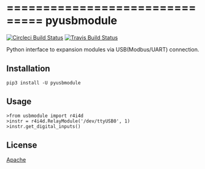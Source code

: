 ===============================
pyusbmodule
===============================

[![Circleci Build Status](https://circleci.com/gh/laigui/pyusbmodule/tree/master.svg?style=shield)](https://circleci.com/gh/laigui/pyusbmodule) [![Travis Build Status](https://travis-ci.org/laigui/pyusbmodule.svg?branch=master)](https://travis-ci.org/laigui/pyusbmodule) 

Python interface to expansion modules via USB(Modbus/UART) connection.


## Installation

```
pip3 install -U pyusbmodule
```


## Usage

```
>from usbmodule import r4i4d
>instr = r4i4d.RelayModule('/dev/ttyUSB0', 1) 
>instr.get_digital_inputs()
```

## License

[Apache](http://www.apache.org/licenses/LICENSE-2.0)

